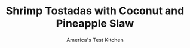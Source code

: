 ---
layout: ../../layouts/MarkdownPostLayout.astro
title: Shrimp Tostadas with Coconut and Pineapple Slaw
author: America's Test Kitchen
pubDate: 2023-03-15
description: "Shrimp cooked in coconut milk make the perfect tostada topping, along with a quick sweet and spicy slaw."
image_url: https://res.cloudinary.com/hksqkdlah/image/upload/ar_1:1,c_fill,dpr_2.0,f_auto,fl_lossy.progressive.strip_profile,g_faces:auto,q_auto:low,w_344/SFS_CoconutShrimpTostadasPineappleSlaw_015_mqj38s
tags: ["Desserts or Baked Goods","Mexican","Fruit","Fish & Seafood","Weeknight"]
calories: 3981
protein: 21
carbohydrates: 45
fats: 84
fiber: 11
ingredients: ["½ cup canned, coconut milk","1 teaspoon, grated lime zest plus 1 tablespoon juice","1 teaspoon, table salt, divided","⅛ teaspoon, cayenne pepper","2½ cups (7 ounces), shredded coleslaw mix","1 cup ¼-inch, pineapple pieces","1 , jalapeno chile, stemmed, seeded, and minced","2 , ripe avocados, halved and pitted","1 cup, vegetable oil, for frying","8 (6-inch), corn tortillas","1 pound, large shrimp (26 to 30 per pound), peeled, deveined, and tails removed"]
serves: 4
time: "45 minutes"
instructions: ["Combine coconut milk, lime zest, ¾ teaspoon salt, and cayenne in bowl. Reserve ¼ cup coconut milk mixture. Stir lime juice into remaining coconut milk mixture. Add coleslaw mix, pineapple, and jalapeno and toss to combine. Season with salt to taste; set aside. Mash avocados and remaining ¼ teaspoon salt with fork in separate bowl; set aside.","Heat oil in medium saucepan over medium heat to 350 degrees. Using fork, poke each tortilla 3 or 4 times. Fry 1 tortilla until crisp and lightly browned, 1 to 2 minutes, flipping tortilla halfway through frying. Transfer to paper towel–lined plate and let drain, then season with salt to taste. Repeat with remaining tortillas.","Pat shrimp dry with paper towels. Combine shrimp and reserved coconut milk mixture in 12-inch nonstick skillet. Cook over medium-high heat, stirring occasionally, until shrimp are pink and cooked through, about 5 minutes; transfer to plate. Spread avocado evenly on tostada shells. Divide slaw and shrimp evenly among tostadas. Serve."]
nutrition: ["889 mg Potassium, K","521 mg Phosphorus, P","140 mg Calcium, Ca","2 mg Iron, Fe","111 mg Magnesium, Mg","1029 mg Sodium, Na","2 mg Zinc, Zn","84 g Total lipid (fat)","5 mg Niacin","52 g Fatty acids, total monounsaturated","15 g Fatty acids, total polyunsaturated","44 mg Vitamin C, total ascorbic acid","144 mg Cholesterol","12 g Fatty acids, total saturated","11 g Fiber, total dietary","117 µg Folate, food","11 g Sugars, total","57 µg Vitamin K (phylloquinone)","287 g Water","45 g Carbohydrate, by difference","117 µg Folate, DFE","21 g Protein","16 mg Vitamin E (alpha-tocopherol)","1 µg Vitamin B-12","86 µg Vitamin A, RAE","995 kcal Energy","3981 calories"]
notes: "We like to garnish these tostadas with fresh cilantro leaves and serve them with hot sauce."
---